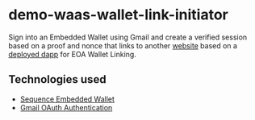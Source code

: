 # demo-waas-wallet-link-initiator
Sign into an Embedded Wallet using Gmail and create a verified session based on a proof and nonce that links to another [website](https://0xsequence-demos.github.io/demo-waas-wallet-link/) based on a [deployed dapp](https://github.com/0xsequence-demos/demo-waas-wallet-link) for EOA Wallet Linking.

## Technologies used
- [Sequence Embedded Wallet](https://docs.sequence.xyz/solutions/wallets/embedded-wallet/overview)
- [Gmail OAuth Authentication](https://docs.sequence.xyz/solutions/builder/embedded-wallet/google-configuration)
